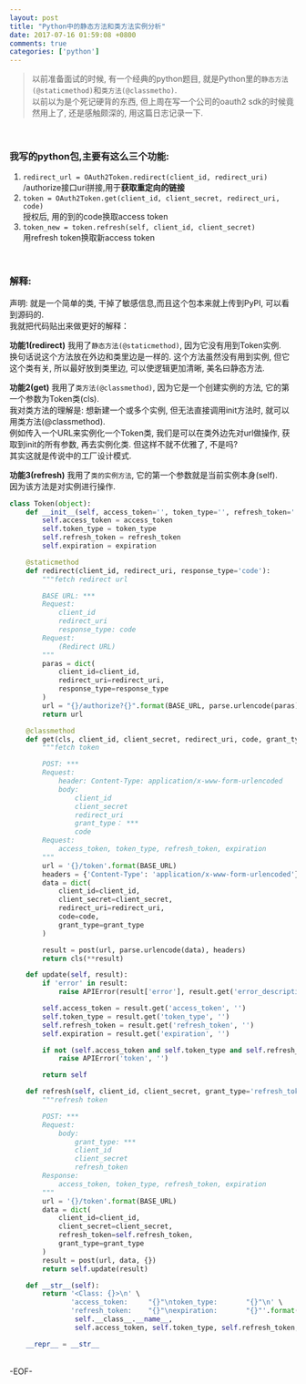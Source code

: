 ```yaml
---
layout: post
title: "Python中的静态方法和类方法实例分析"
date: 2017-07-16 01:59:08 +0800
comments: true
categories: ['python']
---
```


> 以前准备面试的时候, 有一个经典的python题目, 就是Python里的`静态方法(@staticmethod)`和`类方法(@classmetho)`.    
以前以为是个死记硬背的东西, 但上周在写一个公司的oauth2 sdk的时候竟然用上了, 还是感触颇深的, 用这篇日志记录一下.    
<!--more-->   
<br>  

### 我写的python包,主要有这么三个功能:   

1. `redirect_url = OAuth2Token.redirect(client_id, redirect_uri)`   
/authorize接口uri拼接,用于**获取重定向的链接**
2. `token = OAuth2Token.get(client_id, client_secret, redirect_uri, code)`   
授权后, 用的到的code换取access token
3. `token_new = token.refresh(self, client_id, client_secret)`   
用refresh token换取新access token
<br>


### 解释:   
    
声明: 就是一个简单的类, 干掉了敏感信息,而且这个包本来就上传到PyPI, 可以看到源码的.   
我就把代码贴出来做更好的解释：    

**功能1(redirect)** 我用了`静态方法(@staticmethod)`, 因为它没有用到Token实例.   
换句话说这个方法放在外边和类里边是一样的. 这个方法虽然没有用到实例, 但它这个类有关, 所以最好放到类里边, 可以使逻辑更加清晰, 美名曰静态方法.  

**功能2(get)** 我用了`类方法(@classmethod)`, 因为它是一个创建实例的方法, 它的第一个参数为Token类(cls).   
我对类方法的理解是: 想新建一个或多个实例, 但无法直接调用init方法时, 就可以用类方法(@classmethod).     
例如传入一个URL来实例化一个Token类, 我们是可以在类外边先对url做操作, 获取到init的所有参数, 再去实例化类. 但这样不就不优雅了, 不是吗?   
其实这就是传说中的工厂设计模式.   

**功能3(refresh)** 我用了`类的实例方法`, 它的第一个参数就是当前实例本身(self).    
因为该方法是对实例进行操作.    

```python
class Token(object):
    def __init__(self, access_token='', token_type='', refresh_token='', expiration=''):
        self.access_token = access_token
        self.token_type = token_type
        self.refresh_token = refresh_token
        self.expiration = expiration

    @staticmethod
    def redirect(client_id, redirect_uri, response_type='code'):
        """fetch redirect url

        BASE URL: ***
        Request:
            client_id
            redirect_uri
            response_type: code
        Request:
            (Redirect URL)
        """
        paras = dict(
            client_id=client_id,
            redirect_uri=redirect_uri,
            response_type=response_type
        )
        url = "{}/authorize?{}".format(BASE_URL, parse.urlencode(paras))
        return url

    @classmethod
    def get(cls, client_id, client_secret, redirect_uri, code, grant_type='authorization_code'):
        """fetch token

        POST: ***
        Request:
            header: Content-Type: application/x-www-form-urlencoded
            body:
                client_id
                client_secret
                redirect_uri
                grant_type： ***
                code
        Request:
            access_token, token_type, refresh_token, expiration
        """
        url = '{}/token'.format(BASE_URL)
        headers = {'Content-Type': 'application/x-www-form-urlencoded'}
        data = dict(
            client_id=client_id,
            client_secret=client_secret,
            redirect_uri=redirect_uri,
            code=code,
            grant_type=grant_type
        )

        result = post(url, parse.urlencode(data), headers)
        return cls(**result)

    def update(self, result):
        if 'error' in result:
            raise APIError(result['error'], result.get('error_description'))

        self.access_token = result.get('access_token', '')
        self.token_type = result.get('token_type', '')
        self.refresh_token = result.get('refresh_token', '')
        self.expiration = result.get('expiration', '')

        if not (self.access_token and self.token_type and self.refresh_token and self.expiration):
            raise APIError('token', '')

        return self

    def refresh(self, client_id, client_secret, grant_type='refresh_token'):
        """refresh token

        POST: ***
        Request:
            body:
                grant_type: ***
                client_id
                client_secret
                refresh_token
        Response:
            access_token, token_type, refresh_token, expiration
        """
        url = '{}/token'.format(BASE_URL)
        data = dict(
            client_id=client_id,
            client_secret=client_secret,
            refresh_token=self.refresh_token,
            grant_type=grant_type
        )
        result = post(url, data, {})
        return self.update(result)

    def __str__(self):
        return '<Class: {}>\n' \
               'access_token:     "{}"\ntoken_type:       "{}"\n' \
               'refresh_token:    "{}"\nexpiration:       "{}"'.format(
                self.__class__.__name__,
                self.access_token, self.token_type, self.refresh_token, self.expiration)

    __repr__ = __str__
```
<br>
-EOF-
<br>


